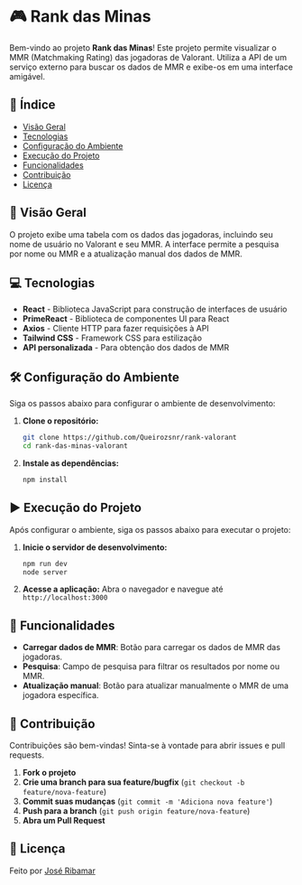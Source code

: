 # 🎮 Rank das Minas

Bem-vindo ao projeto **Rank das Minas**! Este projeto permite visualizar o MMR (Matchmaking Rating) das jogadoras de Valorant. Utiliza a API de um serviço externo para buscar os dados de MMR e exibe-os em uma interface amigável.

## 📝 Índice

- [Visão Geral](#visão-geral)
- [Tecnologias](#tecnologias)
- [Configuração do Ambiente](#configuração-do-ambiente)
- [Execução do Projeto](#execução-do-projeto)
- [Funcionalidades](#funcionalidades)
- [Contribuição](#contribuição)
- [Licença](#licença)

## 📖 Visão Geral

O projeto exibe uma tabela com os dados das jogadoras, incluindo seu nome de usuário no Valorant e seu MMR. A interface permite a pesquisa por nome ou MMR e a atualização manual dos dados de MMR.

## 💻 Tecnologias

- **React** - Biblioteca JavaScript para construção de interfaces de usuário
- **PrimeReact** - Biblioteca de componentes UI para React
- **Axios** - Cliente HTTP para fazer requisições à API
- **Tailwind CSS** - Framework CSS para estilização
- **API personalizada** - Para obtenção dos dados de MMR

## 🛠 Configuração do Ambiente

Siga os passos abaixo para configurar o ambiente de desenvolvimento:

1. **Clone o repositório:**
    ```sh
    git clone https://github.com/Queirozsnr/rank-valorant
    cd rank-das-minas-valorant
    ```

2. **Instale as dependências:**
    ```sh
    npm install
    ```

## ▶ Execução do Projeto

Após configurar o ambiente, siga os passos abaixo para executar o projeto:

1. **Inicie o servidor de desenvolvimento:**
    ```sh
    npm run dev
    node server
    ```

2. **Acesse a aplicação:**
    Abra o navegador e navegue até `http://localhost:3000`

## 🚀 Funcionalidades

- **Carregar dados de MMR**: Botão para carregar os dados de MMR das jogadoras.
- **Pesquisa**: Campo de pesquisa para filtrar os resultados por nome ou MMR.
- **Atualização manual**: Botão para atualizar manualmente o MMR de uma jogadora específica.

## 🤝 Contribuição

Contribuições são bem-vindas! Sinta-se à vontade para abrir issues e pull requests.

1. **Fork o projeto**
2. **Crie uma branch para sua feature/bugfix** (`git checkout -b feature/nova-feature`)
3. **Commit suas mudanças** (`git commit -m 'Adiciona nova feature'`)
4. **Push para a branch** (`git push origin feature/nova-feature`)
5. **Abra um Pull Request**

## 📜 Licença

Feito por [José Ribamar](https://github.com/Queirozsnr)
